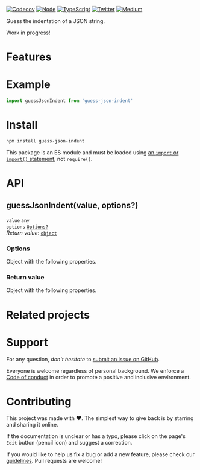 [![Codecov](https://img.shields.io/codecov/c/github/ehmicky/guess-json-indent.svg?label=tested&logo=codecov)](https://codecov.io/gh/ehmicky/guess-json-indent)
[![Node](https://img.shields.io/node/v/guess-json-indent.svg?logo=node.js)](https://www.npmjs.com/package/guess-json-indent)
[![TypeScript](https://img.shields.io/badge/-typed-brightgreen?logo=typescript&colorA=gray)](/src/main.d.ts)
[![Twitter](https://img.shields.io/badge/%E2%80%8B-twitter-brightgreen.svg?logo=twitter)](https://twitter.com/intent/follow?screen_name=ehmicky)
[![Medium](https://img.shields.io/badge/%E2%80%8B-medium-brightgreen.svg?logo=medium)](https://medium.com/@ehmicky)

Guess the indentation of a JSON string.

Work in progress!

# Features

# Example

```js
import guessJsonIndent from 'guess-json-indent'
```

# Install

```bash
npm install guess-json-indent
```

This package is an ES module and must be loaded using
[an `import` or `import()` statement](https://gist.github.com/sindresorhus/a39789f98801d908bbc7ff3ecc99d99c),
not `require()`.

# API

## guessJsonIndent(value, options?)

`value` `any`\
`options` [`Options?`](#options)\
_Return value_: [`object`](#return-value)

### Options

Object with the following properties.

### Return value

Object with the following properties.

# Related projects

# Support

For any question, _don't hesitate_ to [submit an issue on GitHub](../../issues).

Everyone is welcome regardless of personal background. We enforce a
[Code of conduct](CODE_OF_CONDUCT.md) in order to promote a positive and
inclusive environment.

# Contributing

This project was made with ❤️. The simplest way to give back is by starring and
sharing it online.

If the documentation is unclear or has a typo, please click on the page's `Edit`
button (pencil icon) and suggest a correction.

If you would like to help us fix a bug or add a new feature, please check our
[guidelines](CONTRIBUTING.md). Pull requests are welcome!

<!-- Thanks go to our wonderful contributors: -->

<!-- ALL-CONTRIBUTORS-LIST:START -->
<!-- prettier-ignore -->
<!--
<table><tr><td align="center"><a href="https://twitter.com/ehmicky"><img src="https://avatars2.githubusercontent.com/u/8136211?v=4" width="100px;" alt="ehmicky"/><br /><sub><b>ehmicky</b></sub></a><br /><a href="https://github.com/ehmicky/guess-json-indent/commits?author=ehmicky" title="Code">💻</a> <a href="#design-ehmicky" title="Design">🎨</a> <a href="#ideas-ehmicky" title="Ideas, Planning, & Feedback">🤔</a> <a href="https://github.com/ehmicky/guess-json-indent/commits?author=ehmicky" title="Documentation">📖</a></td></tr></table>
 -->
<!-- ALL-CONTRIBUTORS-LIST:END -->
